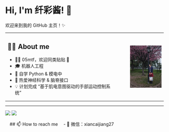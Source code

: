 <h1 align="left">Hi, I'm 纤彩酱! 👋</h1>

欢迎来到我的 GitHub 主页！✨

<table>
  <tr>
    <td valign="top">

## 🙋‍♀ About me

- 🏳‍⚧ 05mtf，欢迎同类贴贴 💖   
- 🎓 机器人工程    
- 🌱 自学 Python & 模电中   
- 🧠 热爱神经科学 & 脑脊接口   
- 💡 计划完成 “基于肌电意图驱动的手部运动控制系统”&emsp;&emsp;&emsp;&emsp;&emsp;&emsp;&emsp;&emsp;&emsp;&emsp;&emsp;&emsp;&emsp;&emsp;&emsp;                                     

</td>
<td>
  <img src="https://github.com/xiancaijiang27/xiancaijiang27/blob/main/橘子洲.jpg?raw=true" width="200" style="float: right; margin-left: 20px;" />
</td>
  </tr>
</table>

---

<p align="left">
  <img src="https://github-readme-stats.vercel.app/api?username=xiancaijiang27&show_icons=true&title_color=9f57f9&icon_color=ff66c4&text_color=333333&bg_color=ffffff" height="165"/>
  <img src="https://github-readme-stats.vercel.app/api/top-langs/?username=xiancaijiang27&layout=compact&title_color=9f57f9&text_color=333333&bg_color=ffffff" height="165"/>
</p>

&emsp;## 📫 How to reach me
&emsp;- 💬 微信：xiancaijiang27
